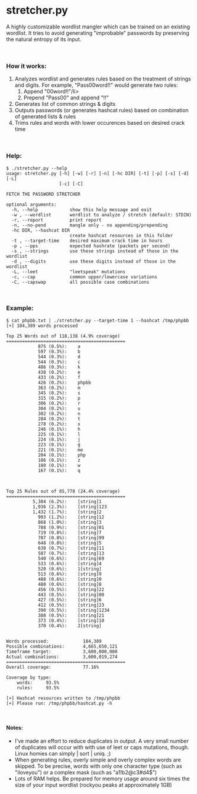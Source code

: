 # stretcher.py

A highly customizable wordlist mangler which can be trained on an existing wordlist.
It tries to avoid generating "improbable" passwords by preserving the natural entropy of its input.

<br>

### How it works:

<ol>
	<li>
		Analyzes wordlist and generates rules based on the treatment of strings and digits.
		For example, "Pass00word!!" would generate two rules:
		<ol>
			<li>Append "00word!!"/li>
			<li>Prepend "Pass00" and append "!!"</li>
		</ol>
	</li>
	<li>Generates list of common strings &amp; digits</li>
	<li>Outputs passwords (or generates hashcat rules) based on combination of generated lists &amp; rules</li>
	<li>Trims rules and words with lower occurences based on desired crack time</li>
</ol>


<br>


### Help:
~~~
$ ./stretcher.py --help
usage: stretcher.py [-h] [-w] [-r] [-n] [-hc DIR] [-t] [-p] [-s] [-d] [-L]
                    [-c] [-C]

FETCH THE PASSWORD STRETCHER

optional arguments:
  -h, --help            show this help message and exit
  -w , --wordlist       wordlist to analyze / stretch (default: STDIN)
  -r, --report          print report
  -n, --no-pend         mangle only - no appending/prepending
  -hc DIR, --hashcat DIR
                        create hashcat resources in this folder
  -t , --target-time    desired maximum crack time in hours
  -p , --pps            expected hashrate (packets per second)
  -s , --strings        use these strings instead of those in the wordlist
  -d , --digits         use these digits instead of those in the wordlist
  -L, --leet            "leetspeak" mutations
  -c, --cap             common upper/lowercase variations
  -C, --capswap         all possible case combinations
~~~

<br>

### Example:
~~~
$ cat phpbb.txt | ./stretcher.py --target-time 1 --hashcat /tmp/phpbb
[+] 184,389 words processed  

Top 25 Words out of 118,138 (4.9% coverage)
=============================================
            875 (0.5%):    a                             
            597 (0.3%):    b                             
            544 (0.3%):    d                             
            544 (0.3%):    c                             
            486 (0.3%):    k                             
            438 (0.2%):    e                             
            433 (0.2%):    f                             
            426 (0.2%):    phpbb                         
            363 (0.2%):    m                             
            345 (0.2%):    s                             
            315 (0.2%):    p                             
            306 (0.2%):    r                             
            304 (0.2%):    u                             
            302 (0.2%):    n                             
            284 (0.2%):    t                             
            278 (0.2%):    x                             
            246 (0.1%):    h                             
            225 (0.1%):    l                             
            224 (0.1%):    j                             
            223 (0.1%):    g                             
            221 (0.1%):    me                            
            204 (0.1%):    php                           
            186 (0.1%):    z                             
            180 (0.1%):    w                             
            167 (0.1%):    q                             



Top 25 Rules out of 85,778 (24.4% coverage)
=============================================
          5,304 (6.2%):    [string]1                     
          1,936 (2.3%):    [string]123                   
          1,432 (1.7%):    [string]2                     
            993 (1.2%):    [string]12                    
            868 (1.0%):    [string]3                     
            788 (0.9%):    [string]01                    
            719 (0.8%):    [string]7                     
            707 (0.8%):    [string]99                    
            648 (0.8%):    [string]5                     
            638 (0.7%):    [string]11                    
            587 (0.7%):    [string]13                    
            540 (0.6%):    [string]69                    
            533 (0.6%):    [string]4                     
            520 (0.6%):    1[string]                     
            513 (0.6%):    [string]9                     
            488 (0.6%):    [string]0                     
            480 (0.6%):    [string]8                     
            456 (0.5%):    [string]22                    
            443 (0.5%):    [string]00                    
            427 (0.5%):    [string]6                     
            412 (0.5%):    [string]23                    
            390 (0.5%):    [string]1234                  
            388 (0.5%):    [string]21                    
            373 (0.4%):    [string]10                    
            370 (0.4%):    2[string]                     


Words processed:             184,389
Possible combinations:       4,665,650,121
Timeframe target:            3,600,000,000
Actual combinations:         3,600,019,274
=============================================
Overall coverage:            77.16%

Coverage by type:
    words:     93.5%
    rules:     93.5%

[+] Hashcat resources written to /tmp/phpbb
[+] Please run: /tmp/phpbb/hashcat.py -h
~~~

<br>

#### Notes:
<ul>
  <li>I've made an effort to reduce duplicates in output.  A very small number of duplicates will occur with with use of leet or caps mutations, though.  Linux homies can simply | sort | uniq. ;)</li>
	<li>When generating rules, overly simple and overly complex words are skipped.  To be precise, words with only one character type (such as "iloveyou") or a complex mask (such as "a1!b2@c3#d4$")</li>
	<li>Lots of RAM helps.  Be prepared for memory usage around six times the size of your input wordlist (rockyou peaks at approximately 1GB)</li>
</ul>
